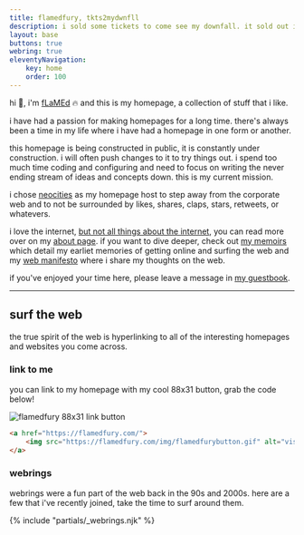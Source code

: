 ```yaml
---
title: flamedfury, tkts2mydwnfll
description: i sold some tickets to come see my downfall. it sold out in minutes.
layout: base
buttons: true
webring: true
eleventyNavigation:
    key: home
    order: 100
---
```


hi 👋, i'm [fLaMEd](about.html) 🔥 and this is my homepage, a collection of stuff that i like.

i have had a passion for making homepages for a long time. there's always been a time in my life where i have had a homepage in one form or another.

this homepage is being constructed in public, it is constantly under construction. i will often push changes to it to try things out. i spend too much time coding and configuring and need to focus on writing the never ending stream of ideas and concepts down. this is my current mission.

i chose [neocities](https://neocities.org) as my homepage host to step away from the corporate web and to not be surrounded by likes, shares, claps, stars, retweets, or whatevers.

i love the internet, [but not all things about the internet](manifesto.html), you can read more over on my [about page](about.html). if you want to dive deeper, check out [my memoirs](memoirs.html) which detail my earliet memories of getting online and surfing the web and my [web manifesto](manifesto.html) where i share  my thoughts on the web.

if you've enjoyed your time here, please leave a message in [my guestbook](https://guestbook.flamedfury.com).

---

## surf the web

the true spirit of the web is hyperlinking to all of the interesting homepages and websites you come across.

### link to me
you can link to my homepage with my cool 88x31 button, grab the code below!

![flamedfury 88x31 link button](../img/flamedfurybutton.gif#center "visit flamedfury now!")

``` html
<a href="https://flamedfury.com/">
    <img src="https://flamedfury.com/img/flamedfurybutton.gif" alt="visit flamedfury now!" />
</a>
```

### webrings
webrings were a fun part of the web back in the 90s and 2000s. here are a few that i've recently joined, take the time to surf around them.

{% include "partials/_webrings.njk" %}